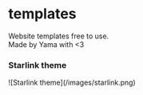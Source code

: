 # templates
Website templates free to use.
<br>
Made by Yama with <3

<h3>Starlink theme</h3>
![Starlink theme](/images/starlink.png)
